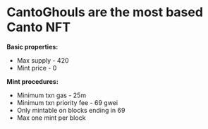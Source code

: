 # CantoGhouls are the most based Canto NFT

**Basic properties:**  
- Max supply - 420  
- Mint price - 0

**Mint procedures:**  
- Minimum txn gas - 25m  
- Minimum txn priority fee - 69 gwei  
- Only mintable on blocks ending in 69  
- Max one mint per block

